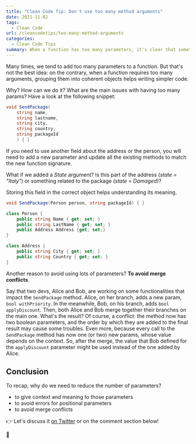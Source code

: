 ```yaml
---
title: "Clean Code Tip: Don't use too many method arguments"
date: 2021-11-02
tags:
  - Clean Code
url: /cleancodetips/too-many-method-arguments
categories:
  - Clean Code Tips
summary: When a function has too many parameters, it's clear that something is wrong. But... why? What are the consequences of having too many parameters?
---
```


Many times, we tend to add too many parameters to a function. But that's not the best idea: on the contrary, when a function requires too many arguments, grouping them into coherent objects helps writing simpler code.

Why? How can we do it? What are the main issues with having too many params? Have a look at the following snippet:

```cs
void SendPackage(
    string name,
    string lastname,
    string city,
    string country,
    string packageId
    ) { }
```

If you need to use another field about the address or the person, you will need to add a new parameter and update all the existing methods to match the new function signature.

What if we added a _State_ argument? Is this part of the address (_state = "Italy"_) or something related to the package (_state = Damaged_)?

Storing this field in the correct object helps understanding its meaning.

```cs
void SendPackage(Person person, string packageId) { }

class Person {
    public string Name { get; set; }
    public string LastName { get; set; }
    public Address Address {get; set;}
}

class Address {
    public string City { get; set; }
    public string Country { get; set; }
}
```

Another reason to avoid using lots of parameters? **To avoid merge conflicts**.

Say that two devs, Alice and Bob, are working on some functionalities that impact the `SendPackage` method. Alice, on her branch, adds a new param, `bool withPriority`. In the meanwhile, Bob, on his branch, adds `bool applyDiscount`. Then, both Alice and Bob merge together their branches on the main one. What's the result? Of course, a conflict: the method now has two boolean parameters, and the order by which they are added to the final result may cause some troubles. Even more, because every call to the `SendPackage` method has now one (or two) new params, whose value depends on the context. So, after the merge, the value that Bob defined for the `applyDiscount` parameter might be used instead of the one added by Alice.

## Conclusion

To recap, why do we need to reduce the number of parameters?

- to give context and meaning to those parameters
- to avoid errors for positional parameters
- to avoid merge conflicts

👉 Let's discuss it [on Twitter](https://twitter.com/BelloneDavide/status/1347591898525941765 "Original post on Twitter") or on the comment section below!

🐧
